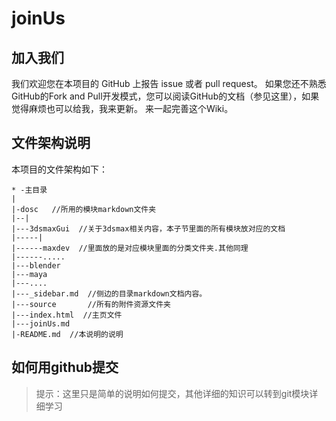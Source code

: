 # joinUs

## 加入我们

我们欢迎您在本项目的 GitHub 上报告 issue 或者 pull request。
如果您还不熟悉GitHub的Fork and Pull开发模式，您可以阅读GitHub的文档（参见这里），如果觉得麻烦也可以给我，我来更新。
来一起完善这个Wiki。

## 文件架构说明
本项目的文件架构如下：

```
* -主目录
|       
|-dosc   //所用的模块markdown文件夹       
|--|    
|---3dsmaxGui  //关于3dsmax相关内容，本子节里面的所有模块放对应的文档      
|-----|     
|------maxdev  //里面放的是对应模块里面的分类文件夹.其他同理     
|------.....    
|---blender     
|---maya     
|---....   
|---_sidebar.md  //侧边的目录markdown文档内容。    
|---source       //所有的附件资源文件夹       
|---index.html  //主页文件       
|---joinUs.md        
|-README.md  //本说明的说明     

```  


## 如何用github提交
> 提示：这里只是简单的说明如何提交，其他详细的知识可以转到git模块详细学习


